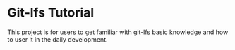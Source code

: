 # Git-lfs Tutorial

This project is for users to get familiar with git-lfs basic knowledge
and how to user it in the daily development.
